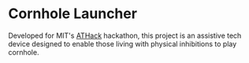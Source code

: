 # Cornhole Launcher

Developed for MIT's [ATHack](http://assistivetech.mit.edu/athack/) hackathon,
this project is an assistive tech device designed to enable those living with
physical inhibitions to play cornhole.
